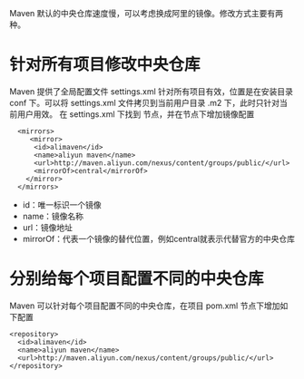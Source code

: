 Maven 默认的中央仓库速度慢，可以考虑换成阿里的镜像。修改方式主要有两种。

# 针对所有项目修改中央仓库
Maven 提供了全局配置文件 settings.xml 针对所有项目有效，位置是在安装目录 conf 下。可以将 settings.xml 文件拷贝到当前用户目录 .m2 下，此时只针对当前用户用效。 在 settings.xml 下找到 <mirrors> 节点，并在节点下增加镜像配置

```
  <mirrors>
     <mirror>
      <id>alimaven</id>
      <name>aliyun maven</name>
      <url>http://maven.aliyun.com/nexus/content/groups/public/</url>
      <mirrorOf>central</mirrorOf>        
    </mirror>
  </mirrors>
```
- id：唯一标识一个镜像
- name：镜像名称
- url：镜像地址
- mirrorOf：代表一个镜像的替代位置，例如central就表示代替官方的中央仓库

# 分别给每个项目配置不同的中央仓库
Maven 可以针对每个项目配置不同的中央仓库，在项目 pom.xml <repositories> 节点下增加如下配置

```
<repository>
  <id>alimaven</id>
  <name>aliyun maven</name>
  <url>http://maven.aliyun.com/nexus/content/groups/public/</url>
</repository>
```